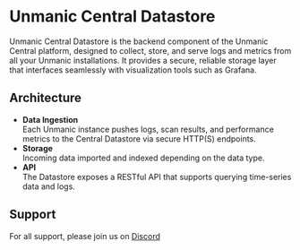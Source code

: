 # Unmanic Central Datastore

Unmanic Central Datastore is the backend component of the Unmanic Central platform, designed to collect, store, and serve logs and metrics from all your Unmanic installations. It provides a secure, reliable storage layer that interfaces seamlessly with visualization tools such as Grafana.

## Architecture

- **Data Ingestion**  
  Each Unmanic instance pushes logs, scan results, and performance metrics to the Central Datastore via secure HTTP(S) endpoints.
- **Storage**  
  Incoming data imported and indexed depending on the data type.
- **API**  
  The Datastore exposes a RESTful API that supports querying time-series data and logs.

## Support

For all support, please join us on [Discord](https://streamingtech.co.nz/discord)


